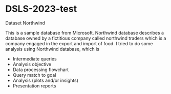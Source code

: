 # DSLS-2023-test
Dataset Northwind

This is a sample database from Microsoft. Northwind database describes a database owned by a fictitious company called northwind traders which is a company engaged in the export and import of food. I tried to do some analysis using Northwind database, which is

* Intermediate queries
* Analysis objective
* Data processing flowchart
* Query match to goal
* Analysis (plots and/or insights)
* Presentation reports
